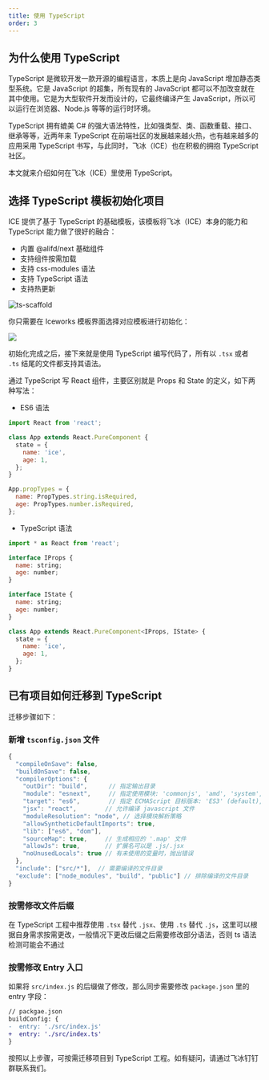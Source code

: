 ```yaml
---
title: 使用 TypeScript
order: 3
---
```


## 为什么使用 TypeScript

TypeScript 是微软开发一款开源的编程语言，本质上是向 JavaScript 增加静态类型系统。它是 JavaScript 的超集，所有现有的 JavaScript 都可以不加改变就在其中使用。它是为大型软件开发而设计的，它最终编译产生 JavaScript，所以可以运行在浏览器、Node.js 等等的运行时环境。

TypeScript 拥有媲美 C# 的强大语法特性，比如强类型、类、函数重载、接口、继承等等，近两年来 TypeScript 在前端社区的发展越来越火热，也有越来越多的应用采用 TypeScript 书写，与此同时，飞冰（ICE）也在积极的拥抱 TypeScript 社区。

本文就来介绍如何在飞冰（ICE）里使用 TypeScript。

## 选择 TypeScript 模板初始化项目

ICE 提供了基于 TypeScript 的基础模板，该模板将飞冰（ICE）本身的能力和 TypeScript 能力做了很好的融合：

- 内置 @alifd/next 基础组件
- 支持组件按需加载
- 支持 css-modules 语法
- 支持 TypeScript 语法
- 支持热更新

![ts-scaffold](https://img.alicdn.com/tfs/TB1JfdIH9zqK1RjSZPxXXc4tVXa-2861-1568.png)

你只需要在 Iceworks 模板界面选择对应模板进行初始化：

![](https://img.alicdn.com/tfs/TB1.YxLHY2pK1RjSZFsXXaNlXXa-954-684.png)

初始化完成之后，接下来就是使用 TypeScript 编写代码了，所有以 `.tsx` 或者 `.ts` 结尾的文件都支持其语法。

通过 TypeScript 写 React 组件，主要区别就是 Props 和 State 的定义，如下两种写法：

- ES6 语法

```jsx
import React from 'react';

class App extends React.PureComponent {
  state = {
    name: 'ice',
    age: 1,
  };
}

App.propTypes = {
  name: PropTypes.string.isRequired,
  age: PropTypes.number.isRequired,
};
```

- TypeScript 语法

```jsx
import * as React from 'react';

interface IProps {
  name: string;
  age: number;
}

interface IState {
  name: string;
  age: number;
}

class App extends React.PureComponent<IProps, IState> {
  state = {
    name: 'ice',
    age: 1,
  };
}
```

## 已有项目如何迁移到 TypeScript

迁移步骤如下：

### 新增 `tsconfig.json` 文件

```js
{
  "compileOnSave": false,
  "buildOnSave": false,
  "compilerOptions": {
    "outDir": "build",      // 指定输出目录
    "module": "esnext",     // 指定使用模块: 'commonjs', 'amd', 'system', 'umd' or 'es2015'
    "target": "es6",        // 指定 ECMAScript 目标版本: 'ES3' (default), 'ES5', 'ES2015', 'ES2016', 'ES2017', or 'ESNEXT'
    "jsx": "react",        // 允许编译 javascript 文件
    "moduleResolution": "node", // 选择模块解析策略
    "allowSyntheticDefaultImports": true,
    "lib": ["es6", "dom"],
    "sourceMap": true,     // 生成相应的 '.map' 文件
    "allowJs": true,       // 扩展名可以是 .js/.jsx
    "noUnusedLocals": true // 有未使用的变量时，抛出错误
  },
  "include": ["src/*"],  // 需要编译的文件目录
  "exclude": ["node_modules", "build", "public"] // 排除编译的文件目录
}
```

### 按需修改文件后缀

在 TypeScript 工程中推荐使用 `.tsx` 替代 `.jsx`、使用 `.ts` 替代 `.js`，这里可以根据自身需求按需更改，一般情况下更改后缀之后需要修改部分语法，否则 ts 语法检测可能会不通过

### 按需修改 Entry 入口

如果将 `src/index.js` 的后缀做了修改，那么同步需要修改 `package.json` 里的 entry 字段：

```diff
// packgae.json
buildConfig: {
-  entry: './src/index.js'
+  entry: './src/index.ts'
}
```

按照以上步骤，可按需迁移项目到 TypeScript 工程。如有疑问，请通过飞冰钉钉群联系我们。